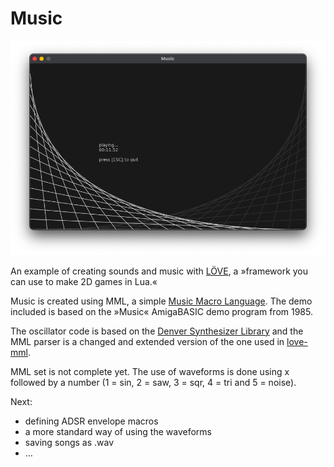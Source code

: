 # Music

![Screenshot](https://raw.githubusercontent.com/marc2o/Music/main/assets/screenshot.png)

An example of creating sounds and music with [LÖVE](https://love2d.org/), a »framework you can use to make 2D games in Lua.«

Music is created using MML, a simple [Music Macro Language](https://en.wikipedia.org/wiki/Music_Macro_Language). The demo included is based on the »Music« AmigaBASIC demo program from 1985.

The oscillator code is based on the [Denver Synthesizer Library](https://love2d.org/forums/viewtopic.php?t=79499) and the MML parser is a changed and extended version of the one used in [love-mml](https://github.com/GoonHouse/love-mml).

MML set is not complete yet. The use of waveforms is done using x followed by a number (1 = sin, 2 = saw, 3 = sqr, 4 = tri and 5 = noise).

Next:
* defining ADSR envelope macros
* a more standard way of using the waveforms
* saving songs as .wav
* …
